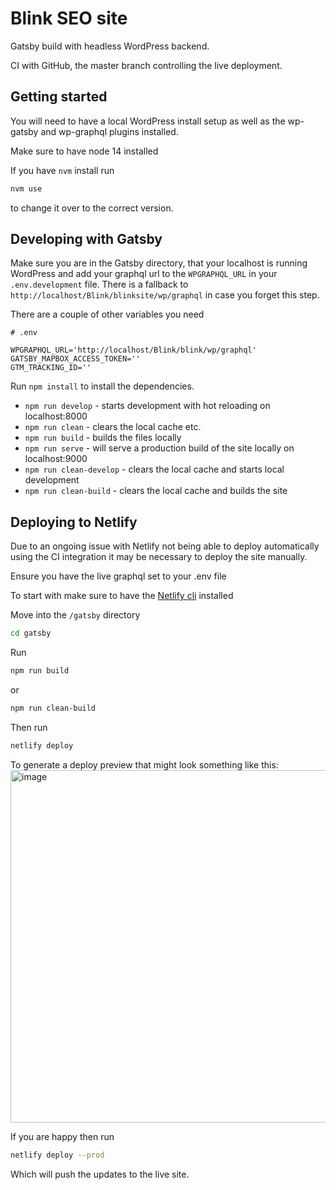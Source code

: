 # Blink SEO site
Gatsby build with headless WordPress backend.

CI with GitHub, the master branch controlling the live deployment.

## Getting started
You will need to have a local WordPress install setup as well as the wp-gatsby and wp-graphql plugins installed.

Make sure to have node 14 installed

If you have `nvm` install run

```bash
nvm use
```

to change it over to the correct version.

## Developing with Gatsby
Make sure you are in the Gatsby directory, that your localhost is running WordPress and add your graphql url to the `WPGRAPHQL_URL` in your `.env.development` file.  There is a fallback to `http://localhost/Blink/blinksite/wp/graphql` in case you forget this step.

There are a couple of other variables you need

```.env
# .env

WPGRAPHQL_URL='http://localhost/Blink/blink/wp/graphql'
GATSBY_MAPBOX_ACCESS_TOKEN=''
GTM_TRACKING_ID=''
```

Run `npm install` to install the dependencies.

* `npm run develop` - starts development with hot reloading on localhost:8000
* `npm run clean` - clears the local cache etc.
* `npm run build` - builds the files locally
* `npm run serve` - will serve a production build of the site locally on localhost:9000
* `npm run clean-develop` - clears the local cache and starts local development
* `npm run clean-build` - clears the local cache and builds the site

## Deploying to Netlify

Due to an ongoing issue with Netlify not being able to deploy automatically using the CI integration it may be necessary to deploy the site manually.

Ensure you have the live graphql set to your .env file

To start with make sure to have the [Netlify cli](https://docs.netlify.com/cli/get-started/) installed

Move into the `/gatsby` directory

```bash
cd gatsby
```

Run

```bash
npm run build
```

or 

```bash
npm run clean-build
```

Then run 

```bash
netlify deploy
```

To generate a deploy preview that might look something like this:
<img width="564" alt="image" src="https://user-images.githubusercontent.com/23461173/165534930-73ef1729-f092-4bab-9f6c-702a9462f238.png">

If you are happy then run 

```bash
netlify deploy --prod
```

Which will push the updates to the live site.

